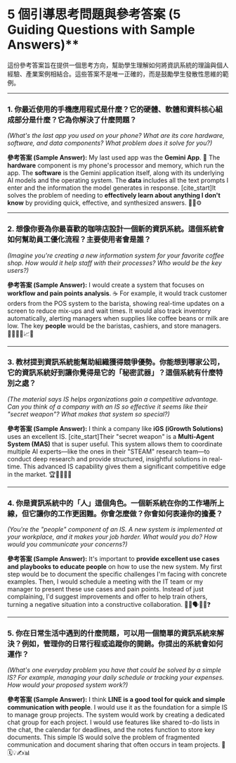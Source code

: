 # 5 個引導思考問題與參考答案 (5 Guiding Questions with Sample Answers)**

這份參考答案旨在提供一個思考方向，幫助學生理解如何將資訊系統的理論與個人經驗、產業案例相結合。這些答案不是唯一正確的，而是鼓勵學生發散性思維的範例。

---

### **1. 你最近使用的手機應用程式是什麼？它的硬體、軟體和資料核心組成部分是什麼？它為你解決了什麼問題？**
*(What's the last app you used on your phone? What are its core hardware, software, and data components? What problem does it solve for you?)*

**參考答案 (Sample Answer):**
My last used app was the **Gemini App**. 📱 The **hardware** component is my phone's processor and memory, which run the app. The **software** is the Gemini application itself, along with its underlying AI models and the operating system. The **data** includes all the text prompts I enter and the information the model generates in response. [cite_start]It solves the problem of needing to **effectively learn about anything I don't know** by providing quick, effective, and synthesized answers. 🤔💡⚙️

---

### **2. 想像你要為你最喜歡的咖啡店設計一個新的資訊系統。這個系統會如何幫助員工優化流程？主要使用者會是誰？**
*(Imagine you're creating a new information system for your favorite coffee shop. How would it help staff with their processes? Who would be the key users?)*

**參考答案 (Sample Answer):**
I would create a system that focuses on **workflow and pain points analysis**. ☕️ For example, it would track customer orders from the POS system to the barista, showing real-time updates on a screen to reduce mix-ups and wait times. It would also track inventory automatically, alerting managers when supplies like coffee beans or milk are low. The key **people** would be the baristas, cashiers, and store managers. 👨‍🍳👩‍💻📈🤝

---

### **3. 教材提到資訊系統能幫助組織獲得競爭優勢。你能想到哪家公司，它的資訊系統好到讓你覺得是它的「秘密武器」？這個系統有什麼特別之處？**
*(The material says IS helps organizations gain a competitive advantage. Can you think of a company with an IS so effective it seems like their "secret weapon"? What makes that system so special?)*

**參考答案 (Sample Answer):**
I think a company like **iGS (iGrowth Solutions)** uses an excellent IS. [cite_start]Their "secret weapon" is a **Multi-Agent System (MAS)** that is super useful. This system allows them to coordinate multiple AI experts—like the ones in their "STEAM" research team—to conduct deep research and provide structured, insightful solutions in real-time. This advanced IS capability gives them a significant competitive edge in the market. 🏆🤫🚀✨🌟

---

### **4. 你是資訊系統中的「人」這個角色。一個新系統在你的工作場所上線，但它讓你的工作更困難。你會怎麼做？你會如何表達你的擔憂？**
*(You're the "people" component of an IS. A new system is implemented at your workplace, and it makes your job harder. What would you do? How would you communicate your concerns?)*

**參考答案 (Sample Answer):**
It's important to **provide excellent use cases and playbooks to educate people** on how to use the new system. My first step would be to document the specific challenges I'm facing with concrete examples. Then, I would schedule a meeting with the IT team or my manager to present these use cases and pain points. Instead of just complaining, I'd suggest improvements and offer to help train others, turning a negative situation into a constructive collaboration. 🙋‍♂️🗣️📝💬❓

---

### **5. 你在日常生活中遇到的什麼問題，可以用一個簡單的資訊系統來解決？例如，管理你的日常行程或追蹤你的開銷。你提出的系統會如何運作？**
*(What's one everyday problem you have that could be solved by a simple IS? For example, managing your daily schedule or tracking your expenses. How would your proposed system work?)*

**參考答案 (Sample Answer):**
I think **LINE is a good tool for quick and simple communication with people**. I would use it as the foundation for a simple IS to manage group projects. The system would work by creating a dedicated chat group for each project. I would use features like shared to-do lists in the chat, the calendar for deadlines, and the notes function to store key documents. This simple IS would solve the problem of fragmented communication and document sharing that often occurs in team projects. 🤔🗓️💡✍️📊
